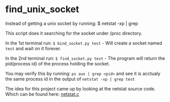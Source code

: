 # find_unix_socket
Instead of getting a unix socket by running:
$ netstat -xp | grep <socket name>

This script does it searching for the socket under /proc directory. 

In the 1st terminal run:
`$ bind_socket.py test` - Will create a socket named `test` and wait on it forever.

In the 2nd terminal run:
`$ find_socket.py test` - The program will return the pid(process id) of the process holding the socket. 

You may verify this by running:
`ps aux | grep <pid>` and see it is acctualy the same process id in the output of `netstat -xp | grep test`


The idea for this project came up by looking at the netstat source code. Which can be found here: [netstat.c](https://github.com/ecki/net-tools/blob/master/netstat.c)
